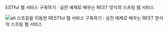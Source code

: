 ESTful 웹 서비스 구축하기 : 실전 예제로 배우는 REST 방식의 스프링 웹 서비스

![alt 스프링을 이용한 RESTful 웹 서비스 구축하기 : 실전 예제로 배우는 REST 방식의 스프링 웹 서비스](http://image.hanbit.co.kr/ebookcover/m_9788968486890.gif)
